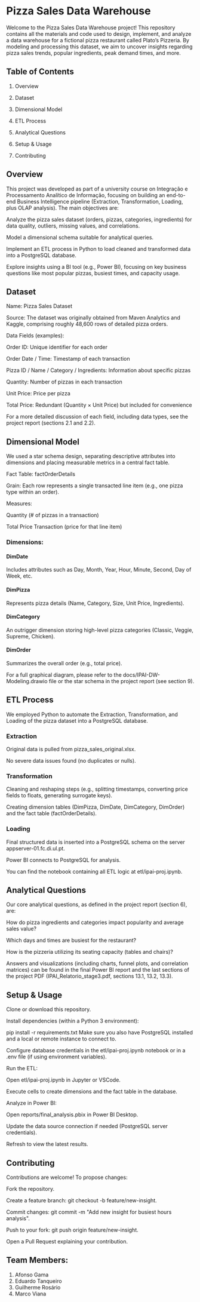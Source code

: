 # Pizza Sales Data Warehouse
Welcome to the Pizza Sales Data Warehouse project! This repository contains all the materials and code used to design, implement, and analyze a data warehouse for a fictional pizza restaurant called Plato’s Pizzeria. By modeling and processing this dataset, we aim to uncover insights regarding pizza sales trends, popular ingredients, peak demand times, and more.

## Table of Contents

1. Overview

2. Dataset

3. Dimensional Model

4. ETL Process

5. Analytical Questions

6. Setup & Usage

7. Contributing

## Overview

This project was developed as part of a university course on Integração e Processamento Analítico de Informação, focusing on building an end-to-end Business Intelligence pipeline (Extraction, Transformation, Loading, plus OLAP analysis). The main objectives are:

Analyze the pizza sales dataset (orders, pizzas, categories, ingredients) for data quality, outliers, missing values, and correlations.

Model a dimensional schema suitable for analytical queries.

Implement an ETL process in Python to load cleaned and transformed data into a PostgreSQL database.

Explore insights using a BI tool (e.g., Power BI), focusing on key business questions like most popular pizzas, busiest times, and capacity usage.

## Dataset

Name: Pizza Sales Dataset

Source: The dataset was originally obtained from Maven Analytics and Kaggle, comprising roughly 48,600 rows of detailed pizza orders.

Data Fields (examples):

Order ID: Unique identifier for each order

Order Date / Time: Timestamp of each transaction

Pizza ID / Name / Category / Ingredients: Information about specific pizzas

Quantity: Number of pizzas in each transaction

Unit Price: Price per pizza

Total Price: Redundant (Quantity × Unit Price) but included for convenience

For a more detailed discussion of each field, including data types, see the project report (sections 2.1 and 2.2).

## Dimensional Model

We used a star schema design, separating descriptive attributes into dimensions and placing measurable metrics in a central fact table.

Fact Table: factOrderDetails

Grain: Each row represents a single transacted line item (e.g., one pizza type within an order).

Measures:

Quantity (# of pizzas in a transaction)

Total Price Transaction (price for that line item)

### Dimensions:

#### DimDate

Includes attributes such as Day, Month, Year, Hour, Minute, Second, Day of Week, etc.

#### DimPizza

Represents pizza details (Name, Category, Size, Unit Price, Ingredients).

#### DimCategory

An outrigger dimension storing high-level pizza categories (Classic, Veggie, Supreme, Chicken).

#### DimOrder

Summarizes the overall order (e.g., total price).

For a full graphical diagram, please refer to the docs/IPAI-DW-Modeling.drawio file or the star schema in the project report (see section 9).

## ETL Process
We employed Python to automate the Extraction, Transformation, and Loading of the pizza dataset into a PostgreSQL database.

### Extraction

Original data is pulled from pizza_sales_original.xlsx.

No severe data issues found (no duplicates or nulls).

### Transformation

Cleaning and reshaping steps (e.g., splitting timestamps, converting price fields to floats, generating surrogate keys).

Creating dimension tables (DimPizza, DimDate, DimCategory, DimOrder) and the fact table (factOrderDetails).

### Loading

Final structured data is inserted into a PostgreSQL schema on the server appserver-01.fc.di.ul.pt.

Power BI connects to PostgreSQL for analysis.

You can find the notebook containing all ETL logic at etl/ipai-proj.ipynb.

## Analytical Questions

Our core analytical questions, as defined in the project report (section 6), are:

How do pizza ingredients and categories impact popularity and average sales value?

Which days and times are busiest for the restaurant?

How is the pizzeria utilizing its seating capacity (tables and chairs)?

Answers and visualizations (including charts, funnel plots, and correlation matrices) can be found in the final Power BI report and the last sections of the project PDF (IPAI_Relatorio_stage3.pdf, sections 13.1, 13.2, 13.3).

## Setup & Usage

Clone or download this repository.

Install dependencies (within a Python 3 environment):


pip install -r requirements.txt
Make sure you also have PostgreSQL installed and a local or remote instance to connect to.

Configure database credentials in the etl/ipai-proj.ipynb notebook or in a .env file (if using environment variables).

Run the ETL:

Open etl/ipai-proj.ipynb in Jupyter or VSCode.

Execute cells to create dimensions and the fact table in the database.

Analyze in Power BI:

Open reports/final_analysis.pbix in Power BI Desktop.

Update the data source connection if needed (PostgreSQL server credentials).

Refresh to view the latest results.

## Contributing

Contributions are welcome! To propose changes:

Fork the repository.

Create a feature branch: git checkout -b feature/new-insight.

Commit changes: git commit -m "Add new insight for busiest hours analysis".

Push to your fork: git push origin feature/new-insight.

Open a Pull Request explaining your contribution.

## Team Members:
1. Afonso Gama
2. Eduardo Tanqueiro
3. Guilherme Rosário
4. Marco Viana
